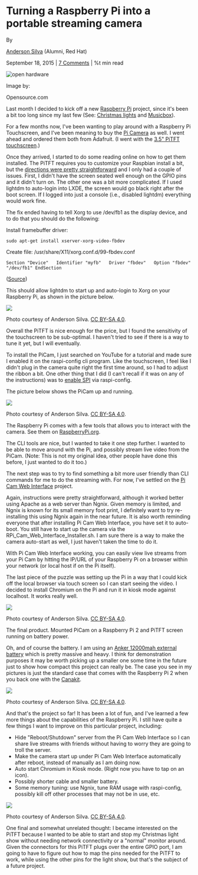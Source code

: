 
Turning a Raspberry Pi into a portable streaming camera
=======================================================

By

[Anderson Silva](/users/ansilva) (Alumni, Red Hat)

September 18, 2015 | [7 Comments](#comments) | %t min read

![open hardware](/sites/default/files/lead-images/osdc_general_openhardware.png "Poll: Which Linux board would you use to create your next project?")

Image by:

Opensource.com

Last month I decided to kick off a new [Raspberry Pi](https://opensource.com/resources/what-raspberry-pi) project, since it's been a bit too long since my last few (See: [Christmas lights](https://opensource.com/life/15/2/music-light-show-with-raspberry-pi) and [Musicbox](https://opensource.com/life/15/3/pi-musicbox-guide)).

For a few months now, I've been wanting to play around with a Raspberry Pi Touchscreen, and I've been meaning to buy the [Pi Camera](https://www.adafruit.com/products/1367) as well. I went ahead and ordered them both from Adafruit. (I went with the [3.5" PiTFT touchscreen](https://www.adafruit.com/products/2097).)

Once they arrived, I started to do some reading online on how to get them installed. The PiTFT requires you to customize your Raspbian install a bit, but the [directions were pretty straightforward](https://github.com/adafruit/Adafruit-PiTFT-Helper) and I only had a couple of issues. First, I didn't have the screen seated well enough on the GPIO pins and it didn't turn on. The other one was a bit more complicated. If I used lightdm to auto-login into LXDE, the screen would go black right after the boot screen. If I logged into just a console (i.e., disabled lightdm) everything would work fine.

The fix ended having to tell Xorg to use /dev/fb1 as the display device, and to do that you should do the following:

Install framebuffer driver:

`sudo apt-get install xserver-xorg-video-fbdev`

Create file: /usr/share/X11/xorg.conf.d/99-fbdev.conf

`Section "Device"   Identifier "myfb"   Driver "fbdev"   Option "fbdev" "/dev/fb1" EndSection`

([Source](http://lallafa.de/blog/2013/03/watterott-mi0283qt-9a-display-for-the-rasbperry-pi/))

This should allow lightdm to start up and auto-login to Xorg on your Raspberry Pi, as shown in the picture below.

![](https://opensource.com/sites/default/files/images/life-uploads/1_5_0.jpg)

Photo courtesy of Anderson Silva. [CC BY-SA 4.0](https://creativecommons.org/licenses/by-sa/4.0/).

Overall the PiTFT is nice enough for the price, but I found the sensitivity of the touchscreen to be sub-optimal. I haven't tried to see if there is a way to tune it yet, but I will eventually.

To install the PiCam, I just searched on YouTube for a tutorial and made sure I enabled it on the raspi-config cli program. Like the touchscreen, I feel like I didn't plug in the camera quite right the first time around, so I had to adjust the ribbon a bit. One other thing that I did (I can't recall if it was on any of the instructions) was to [enable SPI](https://www.raspberrypi.org/documentation/hardware/raspberrypi/spi/README.md) via raspi-config.

The picture below shows the PiCam up and running.

![](https://opensource.com/sites/default/files/images/life-uploads/2_3.jpg)

Photo courtesy of Anderson Silva. [CC BY-SA 4.0](https://creativecommons.org/licenses/by-sa/4.0/).

The Raspberry Pi comes with a few tools that allows you to interact with the camera. See them on [RaspberryPi.org](https://www.raspberrypi.org/documentation/usage/camera/raspicam/).

The CLI tools are nice, but I wanted to take it one step further. I wanted to be able to move around with the Pi, and possibly stream live video from the PiCam. (Note: This is not my original idea, other people have done this before, I just wanted to do it too.)

The next step was to try to find something a bit more user friendly than CLI commands for me to do the streaming with. For now, I've settled on the [Pi Cam Web Interface](http://elinux.org/RPi-Cam-Web-Interface) project.

Again, instructions were pretty straightforward, although it worked better using Apache as a web server than Ngnix. Given memory is limited, and Ngnix is known for its small memory foot print, I definitely want to try re-installing this using Ngnix again in the near future. It is also worth reminding everyone that after installing Pi Cam Web Interface, you have set it to auto-boot. You still have to start up the camera via the RPi\_Cam\_Web\_Interface\_Installer.sh. I am sure there is a way to make the camera auto-start as well, I just haven't taken the time to do it.

With Pi Cam Web Interface working, you can easily view live streams from your Pi Cam by hitting the IP/URL of your Raspberry Pi on a browser within your network (or local host if on the Pi itself).

The last piece of the puzzle was setting up the Pi in a way that I could kick off the local browser via touch screen so I can start seeing the video. I decided to install Chromium on the Pi and run it in kiosk mode against localhost. It works really well.

![](https://opensource.com/sites/default/files/images/life-uploads/3_1.jpg)

Photo courtesy of Anderson Silva. [CC BY-SA 4.0](https://creativecommons.org/licenses/by-sa/4.0/).

The final product. Mounted PiCam on a Raspberry Pi 2 and PiTFT screen running on battery power.

Oh, and of course the battery. I am using an [Anker 12000mah external battery](https://www.amazon.com/Anker-12800mAh-Portable-External-Technology/dp/B00CEZBKTO/ref=sr_1_3?ie=UTF8&qid=1439485271&sr=8-3&keywords=anker+external+battery+12000mah) which is pretty massive and heavy. I think for demonstration purposes it may be worth picking up a smaller one some time in the future just to show how compact this project can really be. The case you see in my pictures is just the standard case that comes with the Raspberry Pi 2 when you back one with the [Canakit](https://www.amazon.com/CanaKit-Raspberry-Ultimate-Starter-Components/dp/B00G1PNG54/ref=sr_1_2?ie=UTF8&qid=1439485582&sr=8-2&keywords=canakit).

![](https://opensource.com/sites/default/files/images/life-uploads/4.jpg)

Photo courtesy of Anderson Silva. [CC BY-SA 4.0](https://creativecommons.org/licenses/by-sa/4.0/).

And that's the project so far! It has been a lot of fun, and I've learned a few more things about the capabilities of the Raspberry Pi. I still have quite a few things I want to improve on this particular project, including:

*   Hide "Reboot/Shutdown" server from the Pi Cam Web Interface so I can share live streams with friends without having to worry they are going to troll the server.
*   Make the camera start up under Pi Cam Web Interface automatically after reboot, instead of manually as I am doing now.
*   Auto start Chromium in Kiosk mode. (Right now you have to tap on an icon).
*   Possibly shorter cable and smaller battery.
*   Some memory tuning: use Ngnix, tune RAM usage with raspi-config, possibly kill off other processes that may not be in use, etc.

![](https://opensource.com/sites/default/files/images/life-uploads/5_1.jpg)

Photo courtesy of Anderson Silva. [CC BY-SA 4.0](https://creativecommons.org/licenses/by-sa/4.0/).

One final and somewhat unrelated thought: I became interested on the PiTFT because I wanted to be able to start and stop my Christmas light show without needing network connectivity or a "normal" monitor around. Given the connectors for this PiTFT plugs over the entire GPIO port, I am going to have to figure out how to map the pins needed for the PiTFT to work, while using the other pins for the light show, but that's the subject of a future project.


